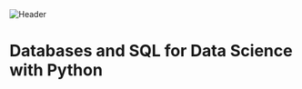 <img src= "https://github.com/user-attachments/assets/7d37c395-c232-4879-91d7-e2cedd716489" alt="Header"/>


# **Databases and SQL for Data Science with Python**

 
